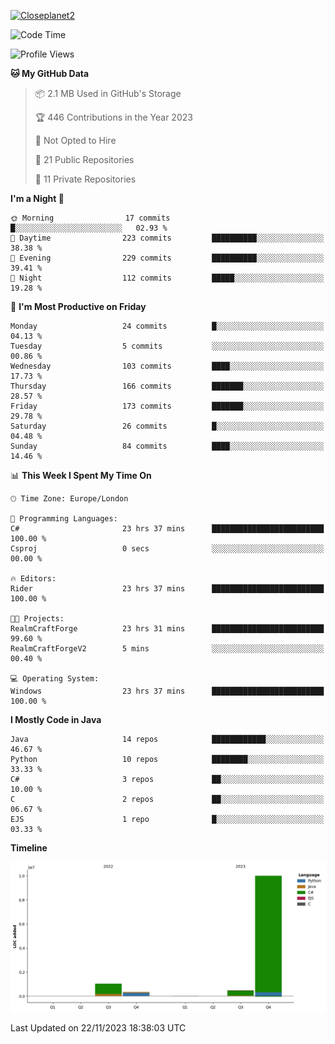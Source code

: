 [![Closeplanet2](https://github-readme-stats.vercel.app/api?username=Closeplanet2&show_icons=true&theme=tokyonight&count_private=true)]([https://github.com/Closeplanet2])

<!--START_SECTION:waka-->
![Code Time](http://img.shields.io/badge/Code%20Time-108%20hrs%2032%20mins-blue)

![Profile Views](http://img.shields.io/badge/Profile%20Views-11-blue)

**🐱 My GitHub Data** 

> 📦 2.1 MB Used in GitHub's Storage 
 > 
> 🏆 446 Contributions in the Year 2023
 > 
> 🚫 Not Opted to Hire
 > 
> 📜 21 Public Repositories 
 > 
> 🔑 11 Private Repositories 
 > 
**I'm a Night 🦉** 

```text
🌞 Morning                17 commits          █░░░░░░░░░░░░░░░░░░░░░░░░   02.93 % 
🌆 Daytime                223 commits         ██████████░░░░░░░░░░░░░░░   38.38 % 
🌃 Evening                229 commits         ██████████░░░░░░░░░░░░░░░   39.41 % 
🌙 Night                  112 commits         █████░░░░░░░░░░░░░░░░░░░░   19.28 % 
```
📅 **I'm Most Productive on Friday** 

```text
Monday                   24 commits          █░░░░░░░░░░░░░░░░░░░░░░░░   04.13 % 
Tuesday                  5 commits           ░░░░░░░░░░░░░░░░░░░░░░░░░   00.86 % 
Wednesday                103 commits         ████░░░░░░░░░░░░░░░░░░░░░   17.73 % 
Thursday                 166 commits         ███████░░░░░░░░░░░░░░░░░░   28.57 % 
Friday                   173 commits         ███████░░░░░░░░░░░░░░░░░░   29.78 % 
Saturday                 26 commits          █░░░░░░░░░░░░░░░░░░░░░░░░   04.48 % 
Sunday                   84 commits          ████░░░░░░░░░░░░░░░░░░░░░   14.46 % 
```


📊 **This Week I Spent My Time On** 

```text
🕑︎ Time Zone: Europe/London

💬 Programming Languages: 
C#                       23 hrs 37 mins      █████████████████████████   100.00 % 
Csproj                   0 secs              ░░░░░░░░░░░░░░░░░░░░░░░░░   00.00 % 

🔥 Editors: 
Rider                    23 hrs 37 mins      █████████████████████████   100.00 % 

🐱‍💻 Projects: 
RealmCraftForge          23 hrs 31 mins      █████████████████████████   99.60 % 
RealmCraftForgeV2        5 mins              ░░░░░░░░░░░░░░░░░░░░░░░░░   00.40 % 

💻 Operating System: 
Windows                  23 hrs 37 mins      █████████████████████████   100.00 % 
```

**I Mostly Code in Java** 

```text
Java                     14 repos            ████████████░░░░░░░░░░░░░   46.67 % 
Python                   10 repos            ████████░░░░░░░░░░░░░░░░░   33.33 % 
C#                       3 repos             ██░░░░░░░░░░░░░░░░░░░░░░░   10.00 % 
C                        2 repos             ██░░░░░░░░░░░░░░░░░░░░░░░   06.67 % 
EJS                      1 repo              █░░░░░░░░░░░░░░░░░░░░░░░░   03.33 % 
```



**Timeline**

![Lines of Code chart](https://raw.githubusercontent.com/Closeplanet2/Closeplanet2/main/assets/bar_graph.png)


 Last Updated on 22/11/2023 18:38:03 UTC
<!--END_SECTION:waka-->
